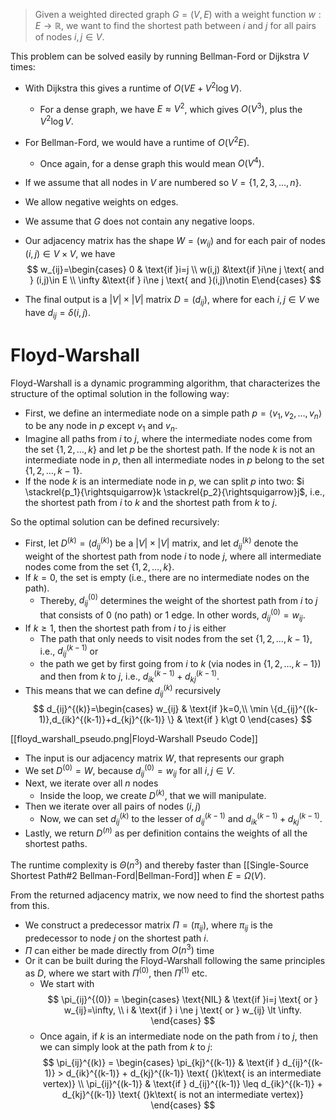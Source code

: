 > Given a weighted directed graph $G=(V,E)$ with a weight function $w: E\to \mathbb{R}$, we want to find the shortest path between $i$ and $j$ for all pairs of nodes $i,j\in V$.

This problem can be solved easily by running Bellman-Ford or Dijkstra $V$ times:
- With Dijkstra this gives a runtime of $O(VE+V^2 \log V)$.
	- For a dense graph, we have $E \approx V^2$, which gives $O(V^3)$, plus the $V^2\log V$.
- For Bellman-Ford, we would have a runtime of $O(V^2E)$.
	- Once again, for a dense graph this would mean $O(V^4)$.

- If we assume that all nodes in $V$ are numbered so $V=\{1,2,3,\dots,n\}$.
- We allow negative weights on edges.
- We assume that $G$ does not contain any negative loops.
- Our adjacency matrix has the shape $W=(w_{ij})$ and for each pair of nodes $(i,j)\in V \times V$, we have 
$$
w_{ij}=\begin{cases} 0 & \text{if }i=j \\ w(i,j) &\text{if }i\ne j \text{ and } (i,j)\in E \\ \infty &\text{if } i\ne j \text{ and }(i,j)\notin E\end{cases}
$$
- The final output is a $|V| \times |V|$ matrix $D=(d_{ij})$, where for each $i,j\in V$ we have $d_{ij}=\delta(i,j)$.
# Floyd-Warshall
Floyd-Warshall is a dynamic programming algorithm, that characterizes the structure of the optimal solution in the following way:
- First, we define an intermediate node on a simple path $p = \langle v_1, v_2, \dots, v_n \rangle$ to be any node in $p$ except $v_1$ and $v_n$.
- Imagine all paths from $i$ to $j$, where the intermediate nodes come from the set $\{ 1,2,\dots,k \}$ and let $p$ be the shortest path. If the node $k$ is not an intermediate node in $p$, then all intermediate nodes in $p$ belong to the set $\{1,2,\dots,k-1\}$.
- If the node $k$ is an intermediate node in $p$, we can split $p$ into two: $i \stackrel{p_1}{\rightsquigarrow}k \stackrel{p_2}{\rightsquigarrow}j$, i.e., the shortest path from $i$ to $k$ and the shortest path from $k$ to $j$.

So the optimal solution can be defined recursively:
- First, let $D^{(k)}=\left(d_{ij}^{(k)}\right)$ be a $|V|\times|V|$ matrix, and let $d_{ij}^{(k)}$ denote the weight of the shortest path from node $i$ to node $j$, where all intermediate nodes come from the set $\{1,2,\dots,k\}$.
- If $k=0$, the set is empty (i.e., there are no intermediate nodes on the path).
	- Thereby, $d_{ij}^{(0)}$ determines the weight of the shortest path from $i$ to $j$ that consists of 0 (no path) or 1 edge. In other words, $d_{ij}^{(0)}=w_{ij}$.
- If $k \ge 1$, then the shortest path from $i$ to $j$ is either
	- The path that only needs to visit nodes from the set $\{1,2,\dots,k-1\}$, i.e., $d_{ij}^{(k-1)}$ or 
	- the path we get by first going from $i$ to $k$ (via nodes in $\{1,2,\dots,k-1\}$) and then from $k$ to $j$, i.e., $d_{ik}^{(k-1)}+d_{kj}^{(k-1)}$.
- This means that we can define $d_{ij}^{(k)}$ recursively
$$
d_{ij}^{(k)}=\begin{cases}
w_{ij} & \text{if }k=0,\\
\min \{d_{ij}^{(k-1)},d_{ik}^{(k-1)}+d_{kj}^{(k-1)} \} & \text{if } k\gt 0
\end{cases}
$$

[[floyd_warshall_pseudo.png|Floyd-Warshall Pseudo Code]]

- The input is our adjacency matrix $W$, that represents our graph
- We set $D^{(0)}=W$, because $d_{ij}^{(0)}=w_{ij}$ for all $i,j\in V$.
- Next, we iterate over all $n$ nodes
	- Inside the loop, we create $D^{(k)}$, that we will manipulate.
- Then we iterate over all pairs of nodes $(i,j)$
	- Now, we can set $d_{ij}^{(k)}$ to the lesser of $d_{ij}^{(k-1)}$ and $d_{ik}^{(k-1)}+d_{kj}^{(k-1)}$.
- Lastly, we return $D^{(n)}$ as per definition contains the weights of all the shortest paths.

The runtime complexity is $\Theta(n^3)$ and thereby faster than [[Single-Source Shortest Path#2 Bellman-Ford|Bellman-Ford]] when $E=\Omega(V)$.

From the returned adjacency matrix, we now need to find the shortest paths from this.
- We construct a predecessor matrix $\Pi = (\pi_{ij})$, where $\pi_{ij}$ is the predecessor to node $j$ on the shortest path $i$.
- $\Pi$ can either be made directly from $O(n^3)$ time
- Or it can be built during the Floyd-Warshall following the same principles as $D$, where we start with $\Pi^{(0)}$, then $\Pi^{(1)}$ etc.
	- We start with
$$
\pi_{ij}^{(0)} = \begin{cases}
\text{NIL} & \text{if }i=j \text{ or } w_{ij}=\infty, \\
i & \text{if } i \ne j \text{ or } w_{ij} \lt \infty.
\end{cases}
$$
	- Once again, if $k$ is an intermediate node on the path from $i$ to $j$, then we can simply look at the path from $k$ to $j$:
$$
\pi_{ij}^{(k)} = \begin{cases}
\pi_{kj}^{(k-1)} & \text{if } d_{ij}^{(k-1)} > d_{ik}^{(k-1)} + d_{kj}^{(k-1)} \text{ (}k\text{ is an intermediate vertex)} \\
\pi_{ij}^{(k-1)} & \text{if } d_{ij}^{(k-1)} \leq d_{ik}^{(k-1)} + d_{kj}^{(k-1)} \text{ (}k\text{ is not an intermediate vertex)}
\end{cases}
$$
